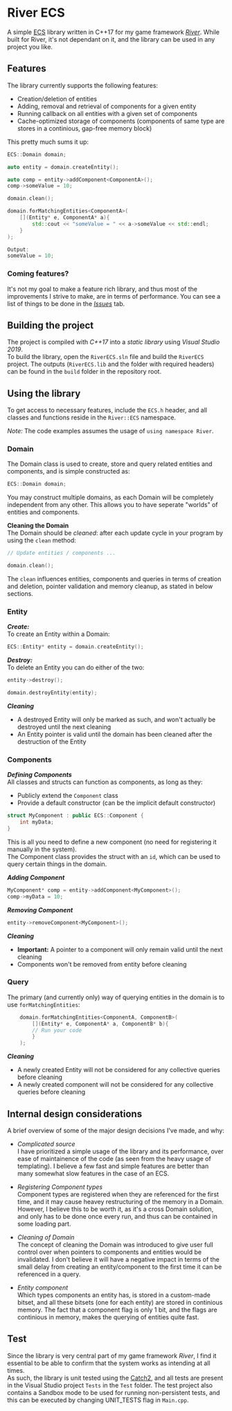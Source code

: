 # River ECS
A simple [ECS](https://en.wikipedia.org/wiki/Entity_component_system) library written in C++17 for my game framework _[River](https://github.com/maltebp/River)_. While built for River, it's not dependant on it, and the library can be used in any project you like.


## Features
The library currently supports the following features:

  - Creation/deletion of entities
  - Adding, removal and retrieval of components for a given entity
  - Running callback on all entities with a given set of components
  - Cache-optimized storage of components (components of same type are stores in a continious, gap-free memory block)


This pretty much sums it up:
```c++
ECS::Domain domain;

auto entity = domain.createEntity();

auto comp = entity->addComponent<ComponentA>();
comp->someValue = 10;

domain.clean();

domain.forMatchingEntities<ComponentA>(
    [](Entity* e, ComponentA* a){
        std::cout << "someValue = " << a->someValue << std::endl;
    }
);

Output:
someValue = 10;
```

### Coming features?
It's not my goal to make a feature rich library, and thus most of the improvements I strive to make, are in terms of performance. You can see a list of things to be done in the [_Issues_](https://github.com/maltebp/RiverECS/issues) tab.


## Building the  project
The project is compiled with _C++17_ into a _static library_ using _Visual Studio 2019_.  
To build the library, open the `RiverECS.sln` file and build the `RiverECS` project. The outputs (`RiverECS.lib` and the folder with required headers) can be found in the `build` folder in the repository root.


## Using the library
To get access to necessary features, include the `ECS.h` header, and all classes and functions reside in the `River::ECS` namespace.
  
_Note:_ The code examples assumes the usage of `using namespace River`.


### Domain
The Domain class is used to create, store and query related entities and components, and is simple constructed as:

```c++
ECS::Domain domain;
```

 You may construct multiple domains, as each Domain will be completely independent from any other. This allows you to have seperate "worlds" of entities and components.

__Cleaning the Domain__  
The Domain should be _cleaned_: after each update cycle in your program by using the `clean` method:

```c++
// Update entities / components ... 

domain.clean();
```

The `clean` influences entities, components and queries in terms of creation and deletion, pointer validation and memory cleanup, as stated in below sections.


### Entity

___Create:___  
To create an Entity within a Domain:

```c++
ECS::Entity* entity = domain.createEntity();
```

___Destroy:___  
To delete an Entity you can do either of the two:

```c++
entity->destroy();

domain.destroyEntity(entity);
```

___Cleaning___
 - A destroyed Entity will only be marked as such, and won't actually be destroyed until the next cleaning
 - An Entity pointer is valid until the domain has been cleaned after the destruction of the Entity


### Components

___Defining Components___  
All classes and structs can function as components, as long as they:
 - Publicly extend the `Component` class
 - Provide a default constructor (can be the implicit default constructor)

```c++
struct MyComponent : public ECS::Component {
    int myData;
}
```

This is all you need to define a new component (no need for registering it manually in the system).  
The Component class provides the struct with an `id`, which can be used to query certain things in the domain.


___Adding Component___

```c++
MyComponent* comp = entity->addComponent<MyComponent>();
comp->myData = 10;
```

___Removing Component___

```c++
entity->removeComponent<MyComponent>();
```

___Cleaning___
 - __Important:__ A pointer to a component will only remain valid until the next cleaning
 - Components won't be removed from entity before cleaning



### Query
The primary (and currently only) way of querying entities in the domain is to use `forMatchingEntities`:

```c++
    domain.forMatchingEntities<ComponentA, ComponentB>(
        [](Entity* e, ComponentA* a, ComponentB* b){
        // Run your code
        }
    );
```

___Cleaning___
 - A newly created Entity will not be considered for any collective queries before cleaning
 - A newly created component will not be considered for any collective queries before cleaning



## Internal design considerations
A brief overview of some of the major design decisions I've made, and why:


 - _Complicated source_  
I have prioritized a simple usage of the library and its performance, over ease of maintainence of the code (as seen from the heavy usage of templating). I believe a few fast and simple features are better than many somewhat slow features in the case of an ECS.

 - _Registering Component types_  
 Component types are registered when they are referenced for the first time, and it may cause heavey restructuring of the memory in a Domain. However, I believe this to be worth it, as it's a cross Domain solution, and only has to be done once every run, and thus can be contained in some loading part.

 - _Cleaning of Domain_  
 The concept of cleaning the Domain was introduced to give user full control over when pointers to components and entities would be invalidated. I don't believe it will have a negative impact in terms of the small delay from creating an entity/component to the first time it can be referenced in a query.

 - _Entity component_  
Which types components an entity has, is stored in a custom-made bitset, and all these bitsets (one for each entity) are stored in continious memory. The fact that a component flag is only 1 bit, and the flags are continious in memory, makes the querying of entities quite fast.


## Test
Since the library is very central part of my game framework _River_, I find it essential to be able to confirm that the system works as intending at all times.  
As such, the library is unit tested using the  [Catch2](https://github.com/catchorg/Catch2), and all tests are present in the Visual Studio project `Tests` in the `Test` folder. The test project also contains a Sandbox mode to be used for running non-persistent tests, and this can be executed by changing UNIT_TESTS flag in `Main.cpp`.

